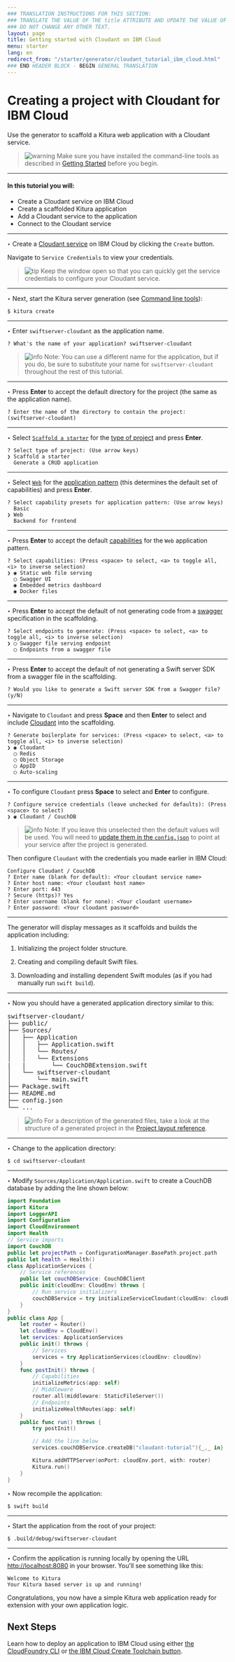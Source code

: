 ```yaml
---
### TRANSLATION INSTRUCTIONS FOR THIS SECTION:
### TRANSLATE THE VALUE OF THE title ATTRIBUTE AND UPDATE THE VALUE OF THE lang ATTRIBUTE.
### DO NOT CHANGE ANY OTHER TEXT.
layout: page
title: Getting started with Cloudant on IBM Cloud
menu: starter
lang: en
redirect_from: "/starter/generator/cloudant_tutorial_ibm_cloud.html"
### END HEADER BLOCK - BEGIN GENERAL TRANSLATION
---
```

[info]: ../../../assets/info-blue.png
[tip]: ../../../assets/lightbulb-yellow.png
[warning]: ../../../assets/warning-red.png

<div class="titleBlock">
	<h1>Creating a project with Cloudant for IBM Cloud</h1>
	<p>Use the generator to scaffold a Kitura web application with a Cloudant service.</p>
</div>

> ![warning] Make sure you have installed the command-line tools as described in
> [Getting Started](../gettingstarted.html) before you begin.

---

#### In this tutorial you will:

- Create a Cloudant service on IBM Cloud
- Create a scaffolded Kitura application
- Add a Cloudant service to the application
- Connect to the Cloudant service

---

<span class="arrow">&#8227;</span> Create a [Cloudant service](https://console.ng.bluemix.net/catalog/services/cloudant-nosql-db?taxonomyNavigation=services) on IBM Cloud by clicking the `Create` button.

Navigate to `Service Credentials` to view your credentials.

> ![tip] Keep the window open so that you can quickly get the service credentials to configure your Cloudant service.


---
<span class="arrow">&#8227;</span> Next, start the Kitura server generation (see [Command line tools](command_line_tools.html)):

    $ kitura create

---
<span class="arrow">&#8227;</span> Enter `swiftserver-cloudant` as the application name.

    ? What's the name of your application? swiftserver-cloudant

> ![info] Note: You can use a different name for the application, but if you do, be sure to substitute your name for `swiftserver-cloudant` throughout the rest of this tutorial.

---
<span class="arrow">&#8227;</span> Press **Enter** to accept the default directory for the project (the same as the application name).

    ? Enter the name of the directory to contain the project: (swiftserver-cloudant)

---
<span class="arrow">&#8227;</span> Select [`Scaffold a starter`](prompts.html#scaffold) for the [type of project](prompts.html#project-type) and press **Enter**.

    ? Select type of project: (Use arrow keys)
    ❯ Scaffold a starter
      Generate a CRUD application

---
<span class="arrow">&#8227;</span> Select [`Web`](prompts.html#web-pattern) for the [application pattern](prompts.html#application-pattern) (this determines the default set of capabilities) and press **Enter**.

    ? Select capability presets for application pattern: (Use arrow keys)
      Basic
    ❯ Web
      Backend for frontend

---
<span class="arrow">&#8227;</span> Press **Enter** to accept the default [capabilities](prompts.html#capabilities) for the `Web` application pattern.

    ? Select capabilities: (Press <space> to select, <a> to toggle all, <i> to inverse selection)
    ❯ ◉ Static web file serving
      ◯ Swagger UI
      ◉ Embedded metrics dashboard
      ◉ Docker files

---
<span class="arrow">&#8227;</span> Press **Enter** to accept the default of not generating code from a [swagger](core_concepts.html#endpoints-from-swagger-file) specification in the scaffolding.

    ? Select endpoints to generate: (Press <space> to select, <a> to toggle all, <i> to inverse selection)
    ❯ ◯ Swagger file serving endpoint
      ◯ Endpoints from a swagger file

---
<span class="arrow">&#8227;</span> Press **Enter** to accept the default of not generating a Swift server SDK from a swagger file in the scaffolding.

    ? Would you like to generate a Swift server SDK from a Swagger file? (y/N)

---
<span class="arrow">&#8227;</span> Navigate to `Cloudant` and press **Space** and then **Enter** to select and include [Cloudant](https://console.ng.bluemix.net/docs/services/Cloudant/index.html#getting-started-with-cloudant) into the scaffolding.

    ? Generate boilerplate for services: (Press <space> to select, <a> to toggle all, <i> to inverse selection)
    ❯ ◉ Cloudant
      ◯ Redis
      ◯ Object Storage
      ◯ AppID
      ◯ Auto-scaling

---
<span class="arrow">&#8227;</span> To configure `Cloudant` press **Space** to select and **Enter** to configure.

    ? Configure service credentials (leave unchecked for defaults): (Press <space> to select)
    ❯ ◉ Cloudant / CouchDB

> ![info] Note: If you leave this unselected then the default values will be used. You will
> need to [update them in the `config.json`](/en/starter/generator/config_json.html#bluemix-capability-enabled)
> to point at your service after the project is generated.

Then configure `Cloudant` with the credentials you made earlier in IBM Cloud:

```
Configure Cloudant / CouchDB
? Enter name (blank for default): <Your cloudant service name>
? Enter host name: <Your cloudant host name>
? Enter port: 443
? Secure (https)? Yes
? Enter username (blank for none): <Your cloudant username>
? Enter password: <Your cloudant password>
```

---

The generator will display messages as it scaffolds and builds the application including:

1.  Initializing the project folder structure.

1.  Creating and compiling default Swift files.

1.  Downloading and installing dependent Swift modules (as if you had manually run `swift build`).

---
<span class="arrow">&#8227;</span> Now you should have a generated application directory similar to this:
<pre>
swiftserver-cloudant/
├── public/
├── Sources/
│   ├── Application
│   │   ├── Application.swift
│   │   └── Routes/
│   │   └── Extensions
|   |       └── CouchDBExtension.swift
│   └── swiftserver-cloudant
│       └── main.swift
├── Package.swift
├── README.md
├── config.json
└── ...
</pre>

> ![info] For a description of the generated files, take a look at the structure of a generated project in the [Project layout reference](project_layout_reference.html).

---
<span class="arrow">&#8227;</span> Change to the application directory:

    $ cd swiftserver-cloudant

---

<span class="arrow">&#8227;</span> Modify `Sources/Application/Application.swift` to create a CouchDB database by adding the line shown below:
```swift
import Foundation
import Kitura
import LoggerAPI
import Configuration
import CloudEnvironment
import Health
// Service imports
import CouchDB
public let projectPath = ConfigurationManager.BasePath.project.path
public let health = Health()
class ApplicationServices {
    // Service references
    public let couchDBService: CouchDBClient
    public init(cloudEnv: CloudEnv) throws {
        // Run service initializers
        couchDBService = try initializeServiceCloudant(cloudEnv: cloudEnv)
    }
}
public class App {
    let router = Router()
    let cloudEnv = CloudEnv()
    let services: ApplicationServices
    public init() throws {
        // Services
        services = try ApplicationServices(cloudEnv: cloudEnv)
    }
    func postInit() throws {
        // Capabilities
        initializeMetrics(app: self)
        // Middleware
        router.all(middleware: StaticFileServer())
        // Endpoints
        initializeHealthRoutes(app: self)
    }
    public func run() throws {
        try postInit()

        // Add the line below
        services.couchDBService.createDB("cloudant-tutorial"){_,_ in}

        Kitura.addHTTPServer(onPort: cloudEnv.port, with: router)
        Kitura.run()
    }
}
```

<span class="arrow">&#8227;</span> Now recompile the application:

```
$ swift build
```

---

<span class="arrow">&#8227;</span> Start the application from the root of your project:

    $ .build/debug/swiftserver-cloudant

---
<span class="arrow">&#8227;</span> Confirm the application is running locally by opening the URL
[http://localhost:8080](http://localhost:8080) in your browser. You'll see something like this:

    Welcome to Kitura
    Your Kitura based server is up and running!

Congratulations, you now have a simple Kitura web application ready for extension with your own application logic.

## Next Steps

Learn how to deploy an application to IBM Cloud using either
[the CloudFoundry CLI](deploy_cloud_foundry.html) or
[the IBM Cloud Create Toolchain button](deploy_toolchain.html).


